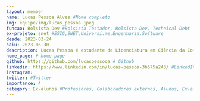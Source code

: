 ```yaml
---
layout: member
name: Lucas Pessoa Alves #Nome completo
img: equipe/img/lucas_pessoa.jpeg
funcao: Bolsista Dev #Bolsista Testador, Bolsista Dev, Technical Debt
ex-projeto: snet #ESIG,SNET,Universi.me,Engenharia.Software
desde: 2023-03-24
saiu: 2023-06-30
description: Lucas Pessoa é estudante de Licenciatura em Ciência da Computação (LCC) na Universidade Federal da Paraíba(UFPB), atualmente faz parte do projeto AYTY em parceria com SNET participando do time de transações bancárias. Utilizando as tecnologias Golang e Swagger. # suas skills e gostos, fique tranquilo é apenas o começo da sua jornada
home_page: # home page
github: https://github.com/lucaspessooa # Github
linkedin: https://www.linkedin.com/in/lucas-pessoa-3b575a243/ #LinkedIn
instagram:
twitter: #Twitter
importance: 4
category: Ex-alunos #Professores, Colaboradores externos, Alunos, Ex-alunos
---
```

